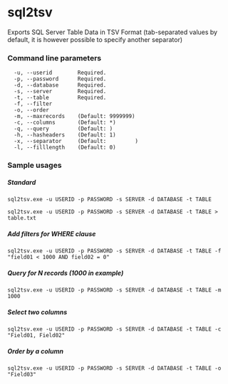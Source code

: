 # sql2tsv 

Exports SQL Server Table Data in TSV Format (tab-separated values by default, it is however possible to specify another separator)

### Command line parameters

```
  -u, --userid        Required.
  -p, --password      Required.
  -d, --database      Required.
  -s, --server        Required.
  -t, --table         Required.
  -f, --filter
  -o, --order
  -m, --maxrecords    (Default: 9999999)
  -c, --columns       (Default: *)
  -q, --query         (Default: )
  -h, --hasheaders    (Default: 1)
  -x, --separator     (Default:         )
  -l, --filllength    (Default: 0)
```

### Sample usages

##### Standard 
```batch
sql2tsv.exe -u USERID -p PASSWORD -s SERVER -d DATABASE -t TABLE

sql2tsv.exe -u USERID -p PASSWORD -s SERVER -d DATABASE -t TABLE > table.txt
```

##### Add filters for WHERE clause 
```batch
sql2tsv.exe -u USERID -p PASSWORD -s SERVER -d DATABASE -t TABLE -f "field01 < 1000 AND field02 = 0"
```

##### Query for N records (1000 in example)
```batch
sql2tsv.exe -u USERID -p PASSWORD -s SERVER -d DATABASE -t TABLE -m 1000
```

##### Select two columns
```batch
sql2tsv.exe -u USERID -p PASSWORD -s SERVER -d DATABASE -t TABLE -c "Field01, Field02"
```

##### Order by a column
```batch
sql2tsv.exe -u USERID -p PASSWORD -s SERVER -d DATABASE -t TABLE -o "Field03"
```
